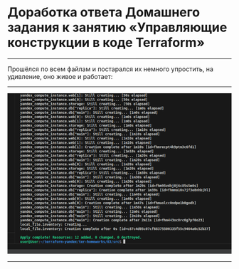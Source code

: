 # Доработка ответа Домашнего задания к занятию «Управляющие конструкции в коде Terraform»


------

Прошёлся по всем файлам и постарался их немного упростить, на удивление, оно живое и работает:

------

![fix](https://github.com/Takarigua/terraform3/blob/7fc6dd509fe10ac7916a5c2eb4288b0a711e4246/screen/fix1.png)

------
